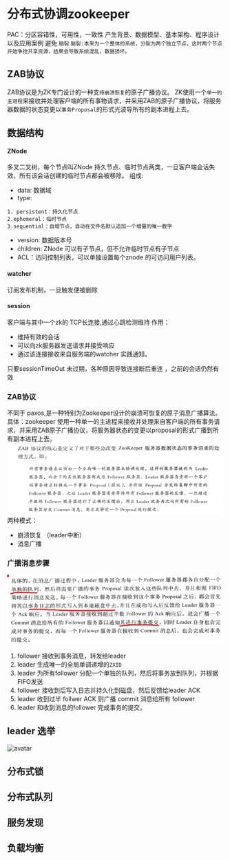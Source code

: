# 分布式协调zookeeper
PAC：分区容错性，可用性，一致性
产生背景、数据模型、基本架构、程序设计以及应用案例 避免 `脑裂`
``
脑裂:本来为一个整体的系统，分裂为两个独立节点，这时两个节点开始争抢共享资源，结果会导致系统混乱，数据损坏。
``
## ZAB协议
ZAB协议是为ZK专门设计的一种支`持崩溃恢复`的原子广播协议。
ZK使用一个`单一的主进程`来接收并处理客户端的所有事物请求，并采用ZAB的原子广播协议，将服务器数据的状态变更以`事务Proposal`的形式光波导所有的副本进程上去。

## 数据结构
#### ZNode
多叉二叉树，每个节点叫ZNode
持久节点、临时节点两类，一旦客户端会话失效，所有该会话创建的临时节点都会被移除。
组成:
- data: 数据域
- type:
```
1. persistent：持久化节点
2.ephemeral：临时节点
3.sequential：自增节点，自动在文件名默认追加一个增量的唯一数字
```
- version: 数据版本号
- children: ZNode 可以有子节点，但不允许临时节点有子节点
- ACL：访问控制列表，可以单独设置每个znode 的可访问用户列表。

#### watcher
订阅发布机制，一旦触发便被删除
#### session
客户端与其中一个zk的 TCP长连接,通过心跳检测维持
作用：
- 维持有效的会话
- 可以向zk服务器发送请求并接受响应
- 通过该连接接收来自服务端的watcher 实践通知。

只要sessionTimeOut 未过期，各种原因导致连接断后重连 ，之前的会话仍然有效


### ZAB协议
不同于 paxos,是一种特别为Zookeeper设计的崩溃可恢复的原子消息广播算法。
具体：zookeeper 使用一种单一的主进程来接收并处理来自客户端的所有事务请求，并采用ZAB原子广播协议，将服务器状态的变更以proposal的形式广播到所有副本进程上去。
![avatar](../ImgSource/ZAB.png)
两种模式：
- 崩溃恢复 （leader中断）
- 消息广播
### 广播消息步骤
![avatar](../ImgSource/ZK-guangbo.png)
1. follower 接收到事务消息，转发给leader
2. leader 生成唯一的全局单调递增的`ZXID`
3. leader 为所有follower 分配一个单独的队列，然后将事务放到队列，并根据FIFO发送
4. follower 接收到后写入日志并持久化到磁盘，然后反馈给leader ACK
5. leader 收到过半 follwer ACK 则广播 commit 消息给所有 follower
6. leader 和收到消息的follower 完成事务的提交。
## leader 选举
![avatar](zk-leader_xuanju.png)

## 分布式锁

## 分布式队列


## 服务发现 
## 负载均衡
